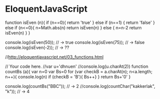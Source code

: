# EloquentJavaScript
function isEven (n){
  if (n==0){
      return 'true'
    } else if (n==1) {
      return 'false'
    } else if (n<=0){
      n=Math.abs(n)
      return isEven(n)
    } else {
      n=n-2
      return isEven(n)
    }
}   

console.log(isEven(50));
// → true
console.log(isEven(75));
// → false
console.log(isEven(-2));
// → ??




//http://eloquentjavascript.net/03_functions.html

// Your code here.
//var u='dhnuen'
//console.log(u.charAt(2))
function countBs (a){
  var n=0
  var Bs=0
  for (var checkB = a.charAt(n); n<a.length; n++){
    console.log(n)
    if (checkB = 'B'){
      Bs++}
    } return Bs+'0'
} 

console.log(countBs("BBC"));
// → 2
//console.log(countChar("kakkerlak", "k"));
// → 4
